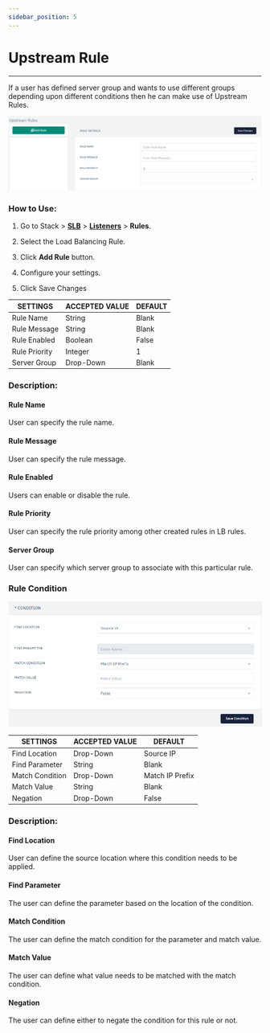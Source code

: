 ```yaml
---
sidebar_position: 5
---
```


# Upstream Rule

---

If a user has defined server group and wants to use different groups depending upon different conditions then he can make use of Upstream Rules.

![Upstream rule](/img/adc/upstreamrule.png)

### How to Use:

1. Go to Stack > [**SLB**](../../adc.md) > [**Listeners**](../../listeners/) > **Rules**.

2. Select the Load Balancing Rule.

3. Click **Add Rule** button.

4. Configure your settings. 

5. Click Save Changes

| SETTINGS       | ACCEPTED VALUE | DEFAULT |
|----------------|----------------|---------|
| Rule Name      | String         | Blank   |
| Rule Message   | String         | Blank   |
| Rule Enabled   | Boolean        | False   |
| Rule Priority  | Integer        | 1       |
| Server Group   | Drop-Down      | Blank   |

### Description:

#### Rule Name 

User can specify the rule name.

#### Rule Message

User can specify the rule message.

#### Rule Enabled

Users can enable or disable the rule.

#### Rule Priority

User can specify the rule priority among other created rules in LB rules.

#### Server Group

User can specify which server group to associate with this particular rule.

### Rule Condition

![Upstream rule](/img/adc/upstreamrule2.png)

| SETTINGS        | ACCEPTED VALUE | DEFAULT         |
|-----------------|----------------|-----------------|
| Find Location   | Drop-Down      | Source IP       |
| Find Parameter  | String         | Blank           |
| Match Condition | Drop-Down      | Match IP Prefix |
| Match Value     | String         | Blank           |
| Negation        | Drop-Down      | False           |

### Description:

#### Find Location

User can define the source location where this condition needs to be applied.

#### Find Parameter

The user can define the parameter based on the location of the condition.

#### Match Condition

The user can define the match condition for the parameter and match value.

#### Match Value

The user can define what value needs to be matched with the match condition.

#### Negation

The user can define either to negate the condition for this rule or not.